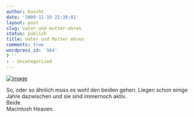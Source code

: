 ```yaml
---
author: bascht
date: '2009-11-19 22:38:01'
layout: post
slug: vater-und-mutter-ehren
status: publish
title: Vater und Mutter ehren
comments: true
wordpress_id: '564'
? ''
: - Uncategorized
---
```


[![image](http://bascht.files.wordpress.com/2009/11/2009-11-19_23-17-47-scaled-1000.jpg?w=225)](http://bascht.files.wordpress.com/2009/11/2009-11-19_23-17-47-scaled-1000.jpg)


So, oder so ähnlich muss es wohl den beiden gehen. Liegen schon
einige Jahre dazwischen und sie sind immernoch aktiv.   
Beide.  
Macintosh Heaven.



